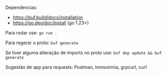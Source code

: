 Dependencias:
- https://buf.build/docs/installation
- https://go.dev/doc/install (go 1.23+)

Para rodar use: `go run .`

Para regerar o proto: `buf generate`

Se tiver alguma alteração de imports no proto use: `buf dep update && buf generate`

Sugestão de app para requests: Postman, Inmsomnia, grpcurl, curl
